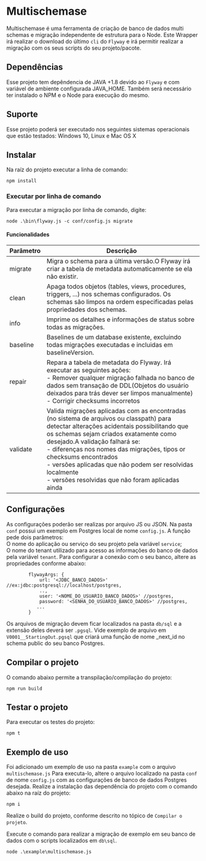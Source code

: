 Multischemase
================
Multischemase é uma ferramenta de criação de banco de dados multi schemas e migração independente de estrutura para o Node.
Este Wrapper irá realizar o download do último `cli` do `Flyway` e irá permitir realizar a migração com os seus scripts do seu projeto/pacote.

## Dependências
Esse projeto tem depêndencia de JAVA +1.8 devido ao `Flyway` e com variável de ambiente configurada JAVA_HOME.
Também será necessário ter instalado o NPM e o Node para execução do mesmo.

## Suporte
Esse projeto poderá ser executado nos seguintes sistemas operacionais que estão testados: Windows 10, Linux e Mac OS X

## Instalar
Na raíz do projeto executar a linha de comando:
```
npm install
```

### Executar por linha de comando
Para executar a migração por linha de comando, digite:
```
node .\bin\flyway.js -c conf/config.js migrate
```

#### Funcionalidades
|Parâmetro|Descrição|
|-----|----|
|migrate|Migra o schema para a última versão.O Flyway irá criar a tabela de metadata automaticamente se ela não existir.|
|clean|Apaga todos objetos (tables, views, procedures, triggers, ...) nos schemas configurados. Os schemas são limpos na ordem especificadas pelas propriedades dos schemas.|
|info|Imprime os detalhes e informações de status sobre todas as migrações.|
|baseline|Baselines de um database existente, excluindo todas migrações executadas e incluidas em baselineVersion.|
|repair|Repara a tabela de metadata do Flyway. Irá executar as seguintes ações:<br> - Remover qualquer migração falhada no banco de dados sem transação de DDL(Objetos do usuário deixados para trás dever ser limpos manualmente)<br> - Corrigir checksums incorretos|
|validate|Valida migrações aplicadas com as encontradas (no sistema de arquivos ou classpath) para detectar alterações acidentais possibilitando que os schemas sejam criados exatamente como desejado.A validação falhará se:<br>- diferenças nos nomes das migrações, tipos or checksums encontrados<br>- versões aplicadas que não podem ser resolvidas localmente<br>- versões resolvidas que não foram aplicadas ainda|
			 
## Configurações
As configurações poderão ser realizas por arquivo JS ou JSON. Na pasta `conf` possui um exemplo em Postgres local de nome `config.js`.
A função pede dois parâmetros:<br>
O nome do aplicação ou serviço do seu projeto pela variável `service`;<br>
O nome do tenant utilizado para acesso as informações do banco de dados pela variável `tenant`.
Para configurar a conexão com o seu banco, altere as propriedades conforme abaixo:
```
        flywayArgs: {
            url: '<JDBC_BANCO_DADOS>' //ex:jdbc:postgresql://localhost/postgres,
            ..,
            user: '<NOME_DO_USUARIO_BANCO_DADOS>' //postgres,
            password: '<SENHA_DO_USUARIO_BANCO_DADOS>' //postgres,
           ...
        }
```
Os arquivos de migração devem ficar localizados na pasta `db/sql` e a extensão deles deverá ser `.pgsql`.
Vide exemplo de arquivo em  `V0001__StartingOut.pgsql` que criará uma função de nome _next_id no schema public do seu banco Postgres. 

## Compilar o projeto
O comando abaixo permite a transpilação/compilação do projeto:
```
npm run build
```

## Testar o projeto
Para executar os testes do projeto:
```
npm t
```
## Exemplo de uso
Foi adicionado um exemplo de uso na pasta `example` com o arquivo `multischemase.js`
Para executa-lo, altere o arquivo localizado na pasta `conf` de nome `config.js` com as configurações de banco de dados Postgres desejada.
Realize a instalação das dependência do projeto com o comando abaixo na raíz do projeto:
```
npm i
```

Realize o build do projeto, conforme descrito no tópico de `Compilar o projeto`.

Execute o comando para realizar a migração de exemplo em seu banco de dados com o scripts localizados em `db\sql`.
```
node .\example\multischemase.js
```
